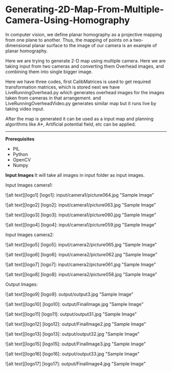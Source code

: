 # Generating-2D-Map-From-Multiple-Camera-Using-Homography
In computer vision, we define planar homography as a projective mapping from one plane to
another. Thus, the mapping of points on a two-dimensional planar surface to the image of our 
camera is an example of planar homography.

Here we are trying to generate 2-D map using multiple camera. Here we are taking input from two cameras and converting them
Overhead images, and combining them into single bigger image.

Here we have three codes, first CalibMatrices is used to get required transformation matrices, which is stored
next we have LiveRunningOverhead.py which generates overhead images for the images taken from cameras in that arrangement.
and LiveRunningOverheadVideo.py generates similar map but it runs live by taking video input.

After the map is generated it can be used as a input map and planning algorithms like A*, Artificial potential field, etc can be applied.

---

<b> Prerequisites</b>
- PIL
- Python
- OpenCV
- Numpy

<b> Input Images </b>
It will take all images in input folder as input images.

Input Images camera1:

![alt text][logo1]
[logo1]: input/camera1/picture064.jpg "Sample Image"

![alt text][logo2]
[logo2]: input/camera1/picture063.jpg "Sample Image"

![alt text][logo3]
[logo3]: input/camera1/picture060.jpg "Sample Image"

![alt text][logo4]
[logo4]: input/camera1/picture059.jpg "Sample Image"

Input Images camera2:

![alt text][logo5]
[logo5]: input/camera2/picture065.jpg "Sample Image"

![alt text][logo6]
[logo6]: input/camera2/picture062.jpg "Sample Image"

![alt text][logo7]
[logo7]: input/camera2/picture061.jpg "Sample Image"

![alt text][logo8]
[logo8]: input/camera2/picture058.jpg "Sample Image"

Output Images:

![alt text][logo9]
[logo9]: output/output3.jpg "Sample Image"

![alt text][logo10]
[logo10]: output/FinalImage.jpg "Sample Image"

![alt text][logo11]
[logo11]: output/output31.jpg "Sample Image"

![alt text][logo12]
[logo12]: output/FinalImage2.jpg "Sample Image"

![alt text][logo13]
[logo13]: output/output32.jpg "Sample Image"

![alt text][logo15]
[logo15]: output/FinalImage3.jpg "Sample Image"

![alt text][logo16]
[logo16]: output/output33.jpg "Sample Image"

![alt text][logo17]
[logo17]: output/FinalImage4.jpg "Sample Image"

